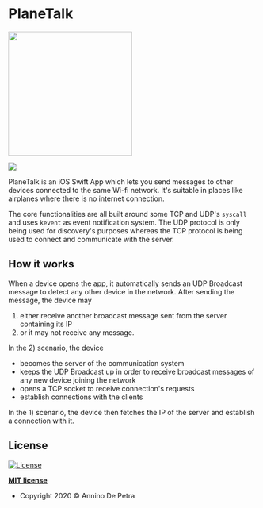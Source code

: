# PlaneTalk
<img src="https://user-images.githubusercontent.com/6486741/76807958-1327d680-67de-11ea-93df-928ded8ba95d.png" width=250px>

![](https://img.shields.io/badge/iOS-swift-green)

PlaneTalk is an iOS Swift App which lets you send messages to other devices connected to the same Wi-fi network.
It's suitable in places like airplanes where there is no internet connection.

The core functionalities are all built around some TCP and UDP's `syscall` and uses `kevent` as event notification system.
The UDP protocol is only being used for discovery's purposes whereas the TCP protocol is being used to connect and communicate with the server.

## How it works
When a device opens the app, it automatically sends an UDP Broadcast message to detect any other device in the network. 
After sending the message, the device may
1) either receive another broadcast message sent from the server containing its IP 
2) or it may not receive any message.

In the 2) scenario, the device 
- becomes the server of the communication system
- keeps the UDP Broadcast up in order to receive broadcast messages of any new  device joining the network
- opens a TCP socket to receive connection's requests
- establish connections with the clients

In the 1) scenario, the device then fetches the IP of the server and establish a connection with it.

## License

[![License](http://img.shields.io/:license-mit-blue.svg?style=flat-square)](http://badges.mit-license.org)

**[MIT license](http://opensource.org/licenses/mit-license.php)**
- Copyright 2020 © Annino De Petra
